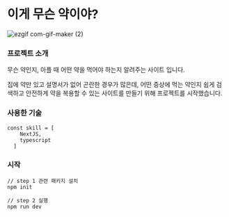 # 이게 무슨 약이야?
![ezgif com-gif-maker (2)](https://user-images.githubusercontent.com/40460377/209558602-3b85b945-8ed9-4b2d-be4e-bd6eca29c083.gif)


### 프로젝트 소개

무슨 약인지, 아플 때 어떤 약을 먹어야 하는지 알려주는 사이트 입니다.

집에 약만 있고 설명서가 없어 곤란한 경우가 많은데, 어떤 증상에 먹는 약인지 쉽게 검색하고 안전하게 약을 복용할 수 있는 사이트를 만들기 위해 프로젝트를 시작했습니다.

### 사용한 기술

```
const skill = [
    NextJS,
    typescript
  ]
```

### 시작

```
// step 1 관련 패키지 설치
npm init

// step 2 실행
npm run dev

```
